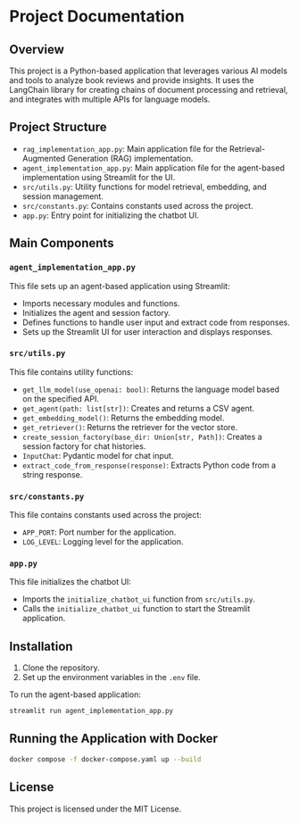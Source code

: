# Project Documentation

## Overview
This project is a Python-based application that leverages various AI models and tools to analyze book reviews and provide insights. It uses the LangChain library for creating chains of document processing and retrieval, and integrates with multiple APIs for language models.

## Project Structure
- `rag_implementation_app.py`: Main application file for the Retrieval-Augmented Generation (RAG) implementation.
- `agent_implementation_app.py`: Main application file for the agent-based implementation using Streamlit for the UI.
- `src/utils.py`: Utility functions for model retrieval, embedding, and session management.
- `src/constants.py`: Contains constants used across the project.
- `app.py`: Entry point for initializing the chatbot UI.


## Main Components


### `agent_implementation_app.py`
This file sets up an agent-based application using Streamlit:
- Imports necessary modules and functions.
- Initializes the agent and session factory.
- Defines functions to handle user input and extract code from responses.
- Sets up the Streamlit UI for user interaction and displays responses.

### `src/utils.py`
This file contains utility functions:
- `get_llm_model(use_openai: bool)`: Returns the language model based on the specified API.
- `get_agent(path: list[str])`: Creates and returns a CSV agent.
- `get_embedding_model()`: Returns the embedding model.
- `get_retriever()`: Returns the retriever for the vector store.
- `create_session_factory(base_dir: Union[str, Path])`: Creates a session factory for chat histories.
- `InputChat`: Pydantic model for chat input.
- `extract_code_from_response(response)`: Extracts Python code from a string response.

### `src/constants.py`
This file contains constants used across the project:
- `APP_PORT`: Port number for the application.
- `LOG_LEVEL`: Logging level for the application.

### `app.py`
This file initializes the chatbot UI:
- Imports the `initialize_chatbot_ui` function from `src/utils.py`.
- Calls the `initialize_chatbot_ui` function to start the Streamlit application.


## Installation
1. Clone the repository.
2. Set up the environment variables in the `.env` file.


To run the agent-based application:
```sh
streamlit run agent_implementation_app.py
```

## Running the Application with Docker
```sh
docker compose -f docker-compose.yaml up --build
```

## License
This project is licensed under the MIT License.